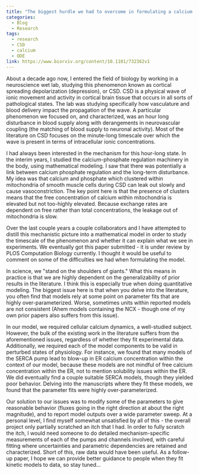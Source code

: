 ```yaml
---
title: "The biggest hurdle we had to overcome in formulating a calcium hypothesis for post-CSD vasoconstriction"
categories:
  - Blog
  - Research
tags:
  - research
  - CSD
  - calcium
  - ODE
link: https://www.biorxiv.org/content/10.1101/732362v1
---
```


About a decade ago now, I entered the field of biology by working in a neuroscience wet lab, studying this phenomenon known as cortical spreading depolarization (depression), or CSD. CSD is a physical wave of ionic movement and activity in cortical brain tissue that occurs in all sorts of pathological states. The lab was studying specifically how vasculature and blood delivery impact the propagation of the wave. A particular phenomenon we focused on, and characterized, was an hour long disturbance in blood supply along with derangements in neurovascular coupling (the matching of blood supply to neuronal activity). Most of the literature on CSD focuses on the minute-long timescale over which the wave is present in terms of intracellular ionic concentrations.

I had always been interested in the mechanism for this hour-long state. In the interim years, I studied the calcium-phosphate regulation machinery in the body, using mathematical modeling. I saw that there was potentially a link between calcium phosphate regulation and the long-term disturbance. My idea was that calcium and phosphate which clustered within mitochondria of smooth muscle cells during CSD can leak out slowly and cause vasoconstriction. The key point here is that the presence of clusters means that the free concentration of calcium  within mitochondria is elevated but not too-highly elevated. Because exchange rates are dependent on free rather than total concentrations, the leakage out of mitochondria is slow.

Over the last couple years a couple collaborators and I have attempted to distill this mechanistic picture into a mathematical model in order to study the timescale of the phenomenon and whether it can explain what we see in experiments. We eventually got this paper submitted - it is under review by PLOS Computation Biology currently. I thought it would be useful to comment on some of the difficulties we had when formulating the model.

<!--more-->

In science, we "stand on the shoulders of giants." What this means in practice is that we are highly dependent on the generalizability of prior results in the literature. I think this is especially true when doing quantitative modeling. The biggest issue here is that when you delve into the literature, you often find that models rely at some point on parameter fits that are highly over-parameterized. Worse, sometimes units within reported models are not consistent (Ahem models containing the NCX - though one of my own prior papers also suffers from this issue).

In our model, we required cellular calcium dynamics, a well-studied subject. However, the bulk of the existing work in the literature suffers from the aforementioned issues, regardless of whether they fit experimental data. Additionally, we required each of the model components to be valid in perturbed states of physiology. For instance, we found that many models of the SERCA pump lead to blow-up in ER calcium concentration within the context of our model, because these models are not mindful of free calcium concentration within the ER, not to mention solubility issues within the ER. We did eventually find a couple suitable SERCA models, though they yielded poor behavior. Delving into the manuscripts where they fit these models, we found that the parameter fits were highly over-parameterized.

Our solution to our issues was to modify some of the parameters to give reasonable behavior (fluxes going in the right direction at about the right magnitude), and to report model outputs over a wide parameter sweep. At a personal level, I find myself somewhat unsatisfied by all of this - the overall project only partially scratched an itch that I had. In order to fully scratch the itch, I would need someone to do detailed mechanism-specific measurements of each of the pumps and channels involved, with careful fitting where uncertainties and parametric dependencies are retained and characterized. Short of this, raw data would have been useful. As a follow-up paper, I hope we can provide better guidance to people when they fit kinetic models to data, so stay tuned...
